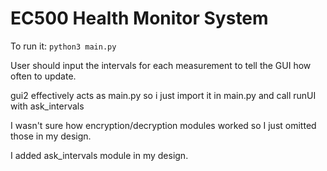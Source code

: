 # EC500 Health Monitor System
To run it: ```python3 main.py```

User should input the intervals for each measurement to tell the GUI how often to update.

gui2 effectively acts as main.py so i just import it in main.py and call runUI with ask_intervals

I wasn't sure how encryption/decryption modules worked so I just omitted those in my design.

I added ask_intervals module in my design.
